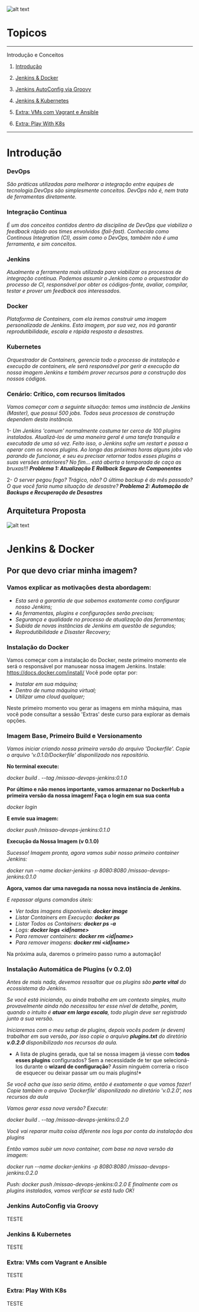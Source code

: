 ![alt text](https://gitlab.com/rocha.public/cursos/jenkins-em-larga-escala/-/wikis/images/missaodevops-jenkins-docker-kube.png)


# Topicos

*******
Introdução e Conceitos 
 1. [Introdução](#intro)
 2. [Jenkins & Docker](#tools)
 3. [Jenkins AutoConfig via Groovy](#config)
 4. [Jenkins & Kubernetes](#together)
 
 5. [Extra: VMs com Vagrant e Ansible](#automation)
 6. [Extra: Play With K8s](#kubernetes)

*******

<div id='intro'/>  

# Introdução 

### DevOps
*São práticas utilizadas para melhorar a integração entre equipes de tecnologia.DevOps são simplesmente conceitos. DevOps não é, nem trata de ferramentas diretamente.*

### Integração Contínua
*É um dos conceitos contidos dentro da disciplina de DevOps que viabiliza o feedback rápido aos times envolvidos (fail-fast). Conhecida como Continous Integration (CI), assim como o DevOps, também não é uma ferramenta, e sim conceitos.*

### Jenkins
*Atualmente a ferramenta mais utilizada para viabilizar os processos de integração contínua. Podemos assumir o Jenkins como o orquestrador do processo de CI, responsável por obter os códigos-fonte, avaliar, compilar, testar e prover um feedback aos interessados.*

### Docker
*Plataforma de Containers, com ela iremos construir uma imagem personalizada de Jenkins. Esta imagem, por sua vez, nos irá garantir reprodutibilidade, escala e rápida resposta a desastres.*

### Kubernetes
*Orquestrador de Containers, gerencia todo o processo de instalação e execução de containers, ele será responsável por gerir a execução da nossa imagem Jenkins e também prover recursos para a construção dos nossos códigos.*

### Cenário: Crítico, com recursos limitados
*Vamos começar com a seguinte situação: temos uma instância de Jenkins (Master), que possui 500 jobs. Todos seus processos de construção dependem desta instância.*

1- *Um Jenkins 'comum' normalmente costuma ter cerca de 100 plugins instalados. Atualizá-los de uma maneira geral é uma tarefa tranquila e executada de uma só vez. Feito isso, o Jenkins sofre um restart e passa a operar com os novos plugins. Ao longo das próximas horas alguns jobs vão parando de funcionar, e seu eu precisar retornar todos esses plugins a suas versões anteriores? No fim... está aberta a temporada de caça as bruxas!!! **Problema 1: Atualização E Rollback Seguro de Componentes***

2- *O server pegou fogo? Trágico, não? O último backup é do mês passado? O que você faria numa situação de desastre? **Problema 2: Automação de Backups e Recuperação de Desastres***

## Arquitetura Proposta

![alt text](https://gitlab.com/rocha.public/cursos/jenkins-em-larga-escala/-/wikis/images/01-intro-arquitetura-proposta.png)


<div id='tools'/> 

# Jenkins & Docker

## Por que devo criar minha imagem?

### Vamos explicar as motivações desta abordagem:

* *Esta será a garantia de que sabemos exatamente como configurar nosso Jenkins;*
* *As ferramentas, plugins e configurações serão precisas;*
* *Segurança e qualidade no processo de atualização das ferramentas;*
* *Subida de novas instâncias de Jenkins em questão de segundos;*
* *Reprodutibilidade e Disaster Recovery;*

### Instalação do Docker

Vamos começar com a instalação do Docker, neste primeiro momento ele será o responsável por manusear nossa imagem Jenkins.
Instale: https://docs.docker.com/install/
Você pode optar por:

* *Instalar em sua máquina;*
* *Dentro de numa máquina virtual;*
* *Utilizar uma cloud qualquer;*

Neste primeiro momento vou gerar as imagens em minha máquina, mas você pode consultar a sessão 'Extras' deste curso para explorar as demais opções.

### Imagem Base, Primeiro Build e Versionamento

*Vamos iniciar criando nossa primeira versão do arquivo 'Dockerfile'. Copie o arquivo 'v.0.1.0/Dockerfile' disponilizado nos repositório.*

**No terminal execute:**

*docker build . --tag <usuario-docker-hub>/missao-devops-jenkins:0.1.0*

**Por último e não menos importante, vamos armazenar no DockerHub a primeira versão da nossa imagem!
Faça o login em sua sua conta**

*docker login <usuario-docker-hub>*

**E envie sua imagem:**

*docker push <usuario-docker-hub>/missao-devops-jenkins:0.1.0*

**Execução da Nossa Imagem (v 0.1.0)**

*Sucesso! Imagem pronta, agora vamos subir nosso primeiro container Jenkins:*

*docker run --name docker-jenkins -p 8080:8080 <usuario-docker-hub>/missao-devops-jenkins:0.1.0*
 
**Agora, vamos dar uma navegada na nossa nova instância de Jenkins.**

*E repassar alguns comandos úteis:*
* *Ver todas imagens disponíveis: **docker image***
* *Listar Containers em Execução: **docker ps***
* *Listar Todos os Containers: **docker ps -a***
* *Logs: **docker logs <id|name>***
* *Para remover containers: **docker rm <id|name>***
* *Para remover imagens: **docker rmi <id|name>***

Na próxima aula, daremos o primeiro passo rumo a automação!

### Instalação Automática de Plugins (v 0.2.0)

*Antes de mais nada, devemos ressaltar que os plugins são **parte vital** do ecossistema do Jenkins.*

*Se você está iniciando, ou ainda trabalha em um contexto simples, muito provavelmente ainda não necessitou ter esse nível de detalhe, porém, quando o intuito é **atuar em larga escala**, todo plugin deve ser registrado junto a sua versão.*

*Iniciaremos com o meu setup de plugins, depois vocês podem (e devem) trabalhar em sua versão, por isso copie o arquivo **plugins.txt** do diretório **v.0.2.0** disponibilizado nos recursos da aula.*

* A lista de plugins gerada, que tal se nossa imagem já viesse com **todos esses plugins** configurados? Sem a necessidade de ter que selecioná-los durante o **wizard de configuração**? Assim ninguém correria o risco de esquecer ou deixar passar um ou mais plugins!*


*Se você acha que isso seria ótimo, então é exatamente o que vamos fazer!*
*Copie também o arquivo 'Dockerfile' disponilizado no diretório 'v.0.2.0', nos recursos da aula*

*Vamos gerar essa nova versão? Execute:*

*docker build . --tag <usuario-docker-hub>/missao-devops-jenkins:0.2.0*
 
*Você vai reparar muita coisa diferente nos logs por conta da instalação dos plugins*

*Então vamos subir um novo container, com base na nova versão da imagem:*

*docker run --name docker-jenkins -p 8080:8080 <usuario-docker-hub>/missao-devops-jenkins:0.2.0*
 
*Push: docker push <usuario-docker-hub>/missao-devops-jenkins:0.2.0*
*E finalmente com os plugins instalados, vamos verificar se está tudo OK!*



<div id='config'/>

### Jenkins AutoConfig via Groovy

TESTE

<div id='together'/>

### Jenkins & Kubernetes

TESTE

<div id='automation'/>

### Extra: VMs com Vagrant e Ansible

TESTE

<div id='kubernetes'/>

### Extra: Play With K8s

TESTE


